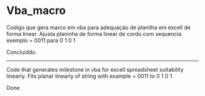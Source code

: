 # Vba_macro
Codigo que gera marco em vba para adequação de planilha em excell de forma linear.
Ajusta planinha de forma linear de cordo com sequencia exemplo
= 0011
para
0
1
0
1

Concluiddo.
___________________________________________________________________________________________________________________________________________

Code that generates milestone in vba for excell spreadsheet suitability linearly. Fits planar linearly of string with example = 0011 to
0 1 0 1

Done
